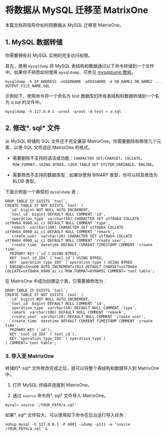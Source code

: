 # 将数据从 MySQL 迁移至 MatrixOne

本篇文档将指导你如何将数据从 MySQL 迁移至 MatrixOne。

## 1. MySQL 数据转储

你需要拥有对 MySQL 实例的完全访问权限。

首先，使用 `mysqldump` 将 MySQL 表结构和数据通过以下命令转储到一个文件中。如果你不熟悉如何使用 `mysqldump`，可参见 [mysqldump 教程](https://simplebackups.com/blog/the-complete-mysqldump-guide-with-examples/)。

```
mysqldump -h IP_ADDRESS -uUSERNAME -pPASSWORD -d DB_NAME1 DB_NAME2 ... OUTPUT_FILE_NAME.SQL
```

示例如下，使用命令将一个命名为 *test* 数据库的所有表结构和数据转储到一个名为 *a.sql* 的文件中。

```
mysqldump -h 127.0.0.1 -uroot -proot -d test > a.sql
```

## 2. 修改*. sql* 文件

从 MySQL 转储的 SQL 文件还不完全兼容 MatrixOne。你需要删除和修改几个元素，以使 SQL 文件适应 MatrixOne 的格式。

* 需要删除不支持的语法或功能：`CHARACTER SET/CHARSET`、`COLLATE`、`ROW_FORMAT`、`USING BTREE`、`LOCK TABLE` `SET SYSTEM_VARIABLE`、`ENGINE`。

* 需要修改不支持的数据类型：如果你使用 BINARY 类型，你可以将其修改为 BLOB 类型。

下面示例是一个典型的 `mysqldump` 表：

```
DROP TABLE IF EXISTS `tool`;
CREATE TABLE IF NOT EXISTS `tool` (
  `id` bigint NOT NULL AUTO_INCREMENT,
  `tool_id` bigint DEFAULT NULL COMMENT 'id',
  `operation_type` varchar(50) CHARACTER SET utf8mb4 COLLATE utf8mb4_0900_ai_ci DEFAULT NULL COMMENT 'type',
  `remark` varchar(100) CHARACTER SET utf8mb4 COLLATE utf8mb4_0900_ai_ci DEFAULT NULL COMMENT 'remark',
  `create_user` varchar(20) CHARACTER SET utf8mb4 COLLATE utf8mb4_0900_ai_ci DEFAULT NULL COMMENT 'create user',
  `create_time` datetime DEFAULT CURRENT_TIMESTAMP COMMENT 'create time',
  PRIMARY KEY (`id`) USING BTREE,
  KEY `tool_id_IDX` (`tool_id`) USING BTREE,
  KEY `operation_type_IDX` (`operation_type`) USING BTREE
) ENGINE=InnoDB AUTO_INCREMENT=1913 DEFAULT CHARSET=utf8mb4 COLLATE=utf8mb4_0900_ai_ci ROW_FORMAT=DYNAMIC COMMENT='tool table';
```

在 MatrixOne 中成功创建这个表，它需要被修改为：

```
DROP TABLE IF EXISTS `tool`;
CREATE TABLE IF NOT EXISTS `tool` (
  `id` bigint NOT NULL AUTO_INCREMENT,
  `tool_id` bigint DEFAULT NULL COMMENT 'id',
  `operation_type` varchar(50) DEFAULT NULL COMMENT 'type',
  `remark` varchar(100) DEFAULT NULL COMMENT 'remark',
  `create_user` varchar(20) DEFAULT NULL COMMENT 'create user',
  `create_time` datetime DEFAULT CURRENT_TIMESTAMP COMMENT 'create time',
  PRIMARY KEY (`id`),
  KEY `tool_id_IDX` (`tool_id`),
  KEY `operation_type_IDX` (`operation_type`)
) COMMENT='tool table';
```

### 3. 导入至 MatrixOne

转储的*. sql* 文件修改完成之后，就可以将整个表结构和数据导入到 MatrixOne 中。

1. 打开 MySQL 终端并连接到 MatrixOne。

2. 通过 `source` 命令将*. sql* 文件导入 MatrixOne。

```
mysql> source '/YOUR_PATH/a.sql'
```

如果*. sql* 文件较大，可以使用如下命令在后台运行导入任务：

```
nohup mysql -h 127.0.0.1 -P 6001 -udump -p111 -e 'source /YOUR_PATH/a.sql' &
```
